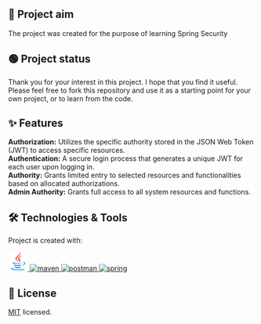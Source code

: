 

## 🌟 Project aim

  

The project was created for the purpose of learning Spring Security
  
  

## 🟢 Project status



Thank you for your interest in this project. I hope that you find it useful. Please feel free to fork this repository and use it as a starting point for your own project, or to learn from the code.


## ✨ Features

**Authorization:** Utilizes the specific authority stored in the JSON Web Token (JWT) to access specific resources.  
**Authentication:** A secure login process that generates a unique JWT for each user upon logging in.  
**Authority:** Grants limited entry to selected resources and functionalities based on allocated authorizations.  
**Admin Authority:** Grants full access to all system resources and functions.  


## 🛠️ Technologies & Tools

  

Project is created with:

<a  href="https://www.java.com/"  target="_blank"  rel="noreferrer">  <img  src="https://raw.githubusercontent.com/devicons/devicon/master/icons/java/java-original.svg"  alt="java"  width="40"  height="40"/>  </a> 
<a href="https://maven.apache.org/" target="_blank" rel="noreferrer">  <img src="https://user-images.githubusercontent.com/106514210/249441977-4208f75d-3be8-463a-aac8-40ceb9410fbd.png" alt="maven" width="40" height="40"/> </a>
<a href="https://postman.com" target="_blank" rel="noreferrer"> <img src="https://www.vectorlogo.zone/logos/getpostman/getpostman-icon.svg" alt="postman" width="40" height="40"/> </a>
<a href="https://spring.io/" target="_blank" rel="noreferrer"> <img src="https://www.vectorlogo.zone/logos/springio/springio-icon.svg" alt="spring" width="40" height="40"/> </a>
## 📜 License
[MIT](https://choosealicense.com/licenses/mit/) licensed.

